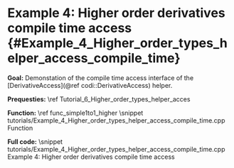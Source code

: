 Example 4: Higher order derivatives compile time access {#Example_4_Higher_order_types_helper_access_compile_time}
============

**Goal:** Demonstation of the compile time access interface of the [DerivativeAccess](@ref codi::DerivativeAccess) helper.

**Prequesties:** \ref Tutorial_6_Higher_order_types_helper_acces

**Function:** \ref func_simple1to1_higher
\snippet tutorials/Example_4_Higher_order_types_helper_access_compile_time.cpp Function

**Full code:**
\snippet tutorials/Example_4_Higher_order_types_helper_access_compile_time.cpp Example 4: Higher order derivatives compile time access
